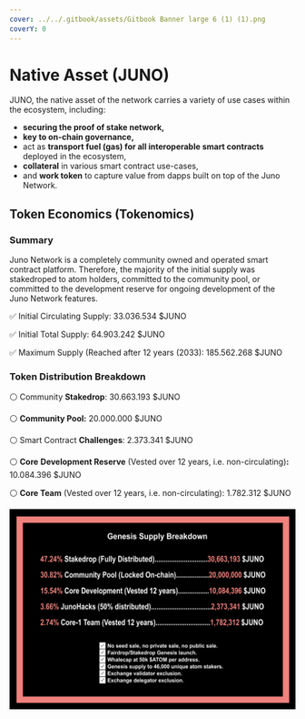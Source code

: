 ```yaml
---
cover: ../../.gitbook/assets/Gitbook Banner large 6 (1) (1).png
coverY: 0
---
```


# Native Asset (JUNO)

JUNO, the native asset of the network carries a variety of use cases within the ecosystem, including:

* **securing the proof of stake network,**
* **key to on-chain governance,**
* act as **transport fuel (gas) for all interoperable smart contracts** deployed in the ecosystem,
* **collateral** in various smart contract use-cases,
* and **work token** to capture value from dapps built on top of the Juno Network.

## **Token Economics (Tokenomics)**

### **Summary**

Juno Network is a completely community owned and operated smart contract platform. Therefore, the majority of the initial supply was stakedroped to atom holders, committed to the community pool, or committed to the development reserve for ongoing development of the Juno Network features.

✅ Initial Circulating Supply: 33.036.534 $JUNO

✅ Initial Total Supply: 64.903.242 $JUNO‌

✅ Maximum Supply (Reached after 12 years (2033): 185.562.268 $JUNO

### **Token Distribution Breakdown**

⚪️ Community **Stakedrop**: 30.663.193 $JUNO

⚪️ **Community Pool:** 20.000.000 $JUNO

⚪️ Smart Contract **Challenges**: 2.373.341 $JUNO

⚪️ **Core** **Development Reserve** (Vested over 12 years, i.e. non-circulating)**:** 10.084.396 $JUNO

⚪️ **Core Team** (Vested over 12 years, i.e. non-circulating): 1.782.312 $JUNO

&#x20;

![](<../../.gitbook/assets/image (14).png>)
